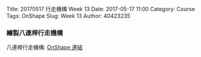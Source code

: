 Title: 20170517 行走機構  Week 13 
Date: 2017-05-17 11:00
Category: Course
Tags: OnShape
Slug: Week 13
Author: 40423235

<h3>繪製八連桿行走機構</h3>
<!-- PELICAN_END_SUMMARY -->

<p>八連桿行走機構: <a href="https://cad.onshape.com/documents/879707e18426946a8c742224/w/86a9487ba0d7fb4a58235937/e/c05ca95a2cce13c6cda7dd24">OnShape 連結</a></p>